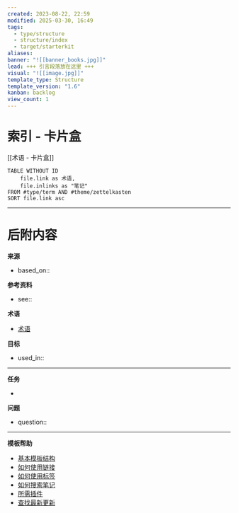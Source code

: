```yaml
---
created: 2023-08-22, 22:59
modified: 2025-03-30, 16:49
tags:
  - type/structure
  - structure/index
  - target/starterkit
aliases: 
banner: "![[banner_books.jpg]]"
lead: +++ 引言段落放在这里 +++
visual: "![[image.jpg]]"
template_type: Structure
template_version: "1.6"
kanban: backlog
view_count: 1
---
```


# 索引 - 卡片盒
[[术语 - 卡片盒]]

<!-- 我的内容的主要结构 -->
```dataview
TABLE WITHOUT ID
	file.link as 术语, 
	file.inlinks as "笔记"
FROM #type/term AND #theme/zettelkasten
SORT file.link asc
```


---
# 后附内容

**来源**
<!-- 始终保留指向来源的链接- --> 
- based_on::

**参考资料**
<!-- 指向内容中未引用页面的链接。参见: [[相关笔记]] 因为 <原因> -->
- see:: 

**术语**
<!-- 指向定义页面的链接。 -->
- [术语](Term.md)

**目标**
<!-- 指向项目笔记或外部发布内容的链接。 -->
- used_in::

---
**任务**
<!-- 这个笔记还需要做什么？ --> 
- 

**问题**
<!-- 您还需要考虑什么？ --> 
- question::

---
**模板帮助**
<!-- 指向GitHub上外部帮助页面的链接。 -->
- [基本模板结构](https://github.com/groepl/Obsidian-Templates#basic-template-structure)
- [如何使用链接](https://github.com/groepl/Obsidian-Templates#how-to-use-links)
- [如何使用标签](https://github.com/groepl/Obsidian-Templates#how-to-use-tags)
- [如何搜索笔记](https://github.com/groepl/Obsidian-Templates#how-to-search-notes)
- [所需插件](https://github.com/groepl/Obsidian-Templates#obsidian-plugins-needed)
- [查找最新更新](https://github.com/groepl/Obsidian-Templates)